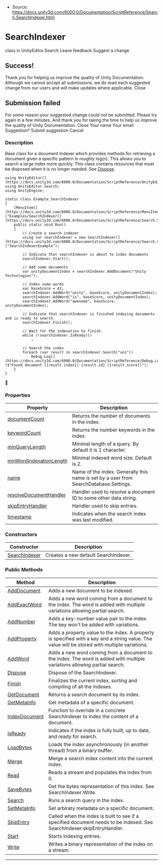 * Source: https://docs.unity3d.com/6000.0/Documentation/ScriptReference/Search.SearchIndexer.html

# SearchIndexer
class in UnityEditor.Search
Leave feedback
Suggest a change
## Success!
Thank you for helping us improve the quality of Unity Documentation. Although we cannot accept all submissions, we do read each suggested change from our users and will make updates where applicable.
Close
## Submission failed
For some reason your suggested change could not be submitted. Please <a>try again</a> in a few minutes. And thank you for taking the time to help us improve the quality of Unity Documentation.
Close
Your name Your email Suggestion* Submit suggestion
Cancel
### Description
Base class for a document Indexer which provides methods for retrieving a document given a specific pattern in roughly log(n). This allows you to search a large index more quickly.
This class contains resources that must be disposed when it is no longer needed. See [Dispose](https://docs.unity3d.com/6000.0/Documentation/ScriptReference/Search.SearchIndexer.Dispose.html).
```
using UnityEditor[](https://docs.unity3d.com/6000.0/Documentation/ScriptReference/UnityEditor.html);
using UnityEditor.Search;
using UnityEngine;

static class Example_SearchIndexer
{
    [MenuItem[](https://docs.unity3d.com/6000.0/Documentation/ScriptReference/MenuItem.html)("Examples/SearchIndexer[](https://docs.unity3d.com/6000.0/Documentation/ScriptReference/Search.SearchIndexer.html)/Class")]
    public static void Run()
    {
        // Create a search indexer
        using var searchIndexer = new SearchIndexer[](https://docs.unity3d.com/6000.0/Documentation/ScriptReference/Search.SearchIndexer.html)("SearchIndexerExample");

        // Indicate that searchIndexer is about to index documents
        searchIndexer.Start();

        // Add some documents
        var unityDocumentIndex = searchIndexer.AddDocument("Unity Technologies");

        // Index some words
        var baseScore = 42;
        searchIndexer.AddWord("unity", baseScore, unityDocumentIndex);
        searchIndexer.AddWord("is", baseScore, unityDocumentIndex);
        searchIndexer.AddWord("awesome", baseScore, unityDocumentIndex);

        // Indicate that searchIndexer is finished indexing documents and is ready to search.
        searchIndexer.Finish();

        // Wait for the indexation to finish.
        while (!searchIndexer.IsReady())
            ;

        // Search the index
        foreach (var result in searchIndexer.Search("uni"))
            Debug.Log[](https://docs.unity3d.com/6000.0/Documentation/ScriptReference/Debug.Log.html)($"Found document [{result.index}] {result.id} ({result.score})");
    }
}

```

### Properties
Property | Description  
---|---  
[documentCount](https://docs.unity3d.com/6000.0/Documentation/ScriptReference/Search.SearchIndexer-documentCount.html) | Returns the number of documents in the index.  
[keywordCount](https://docs.unity3d.com/6000.0/Documentation/ScriptReference/Search.SearchIndexer-keywordCount.html) | Returns the number keywords in the index.  
[minQueryLength](https://docs.unity3d.com/6000.0/Documentation/ScriptReference/Search.SearchIndexer-minQueryLength.html) | Minimal length of a query. By default it is 1 character.  
[minWordIndexationLength](https://docs.unity3d.com/6000.0/Documentation/ScriptReference/Search.SearchIndexer-minWordIndexationLength.html) | Minimal indexed word size. Default is 2.  
[name](https://docs.unity3d.com/6000.0/Documentation/ScriptReference/Search.SearchIndexer-name.html) | Name of the index. Generally this name is set by a user from SearchDatabase.Settings.  
[resolveDocumentHandler](https://docs.unity3d.com/6000.0/Documentation/ScriptReference/Search.SearchIndexer-resolveDocumentHandler.html) | Handler used to resolve a document ID to some other data string.  
[skipEntryHandler](https://docs.unity3d.com/6000.0/Documentation/ScriptReference/Search.SearchIndexer-skipEntryHandler.html) | Handler used to skip entries.  
[timestamp](https://docs.unity3d.com/6000.0/Documentation/ScriptReference/Search.SearchIndexer-timestamp.html) | Indicates when the search index was last modified.  
### Constructors
Constructor | Description  
---|---  
[SearchIndexer](https://docs.unity3d.com/6000.0/Documentation/ScriptReference/Search.SearchIndexer-ctor.html) | Creates a new default SearchIndexer.  
### Public Methods
Method | Description  
---|---  
[AddDocument](https://docs.unity3d.com/6000.0/Documentation/ScriptReference/Search.SearchIndexer.AddDocument.html) | Adds a new document to be indexed.  
[AddExactWord](https://docs.unity3d.com/6000.0/Documentation/ScriptReference/Search.SearchIndexer.AddExactWord.html) | Adds a new word coming from a document to the index. The word is added with multiple variations allowing partial search.  
[AddNumber](https://docs.unity3d.com/6000.0/Documentation/ScriptReference/Search.SearchIndexer.AddNumber.html) | Adds a key-number value pair to the index. The key won't be added with variations.  
[AddProperty](https://docs.unity3d.com/6000.0/Documentation/ScriptReference/Search.SearchIndexer.AddProperty.html) | Adds a property value to the index. A property is specified with a key and a string value. The value will be stored with multiple variations.  
[AddWord](https://docs.unity3d.com/6000.0/Documentation/ScriptReference/Search.SearchIndexer.AddWord.html) | Adds a new word coming from a document to the index. The word is added with multiple variations allowing partial search.  
[Dispose](https://docs.unity3d.com/6000.0/Documentation/ScriptReference/Search.SearchIndexer.Dispose.html) | Dispose of the SearchIndexer.  
[Finish](https://docs.unity3d.com/6000.0/Documentation/ScriptReference/Search.SearchIndexer.Finish.html) | Finalizes the current index, sorting and compiling of all the indexes.  
[GetDocument](https://docs.unity3d.com/6000.0/Documentation/ScriptReference/Search.SearchIndexer.GetDocument.html) | Returns a search document by its index.  
[GetMetaInfo](https://docs.unity3d.com/6000.0/Documentation/ScriptReference/Search.SearchIndexer.GetMetaInfo.html) | Get metadata of a specific document.  
[IndexDocument](https://docs.unity3d.com/6000.0/Documentation/ScriptReference/Search.SearchIndexer.IndexDocument.html) | Function to override in a concrete SearchIndexer to index the content of a document.  
[IsReady](https://docs.unity3d.com/6000.0/Documentation/ScriptReference/Search.SearchIndexer.IsReady.html) | Indicates if the index is fully built, up to date, and ready for search.  
[LoadBytes](https://docs.unity3d.com/6000.0/Documentation/ScriptReference/Search.SearchIndexer.LoadBytes.html) | Loads the index asynchronously (in another thread) from a binary buffer.  
[Merge](https://docs.unity3d.com/6000.0/Documentation/ScriptReference/Search.SearchIndexer.Merge.html) | Merge a search index content into the current index.  
[Read](https://docs.unity3d.com/6000.0/Documentation/ScriptReference/Search.SearchIndexer.Read.html) | Reads a stream and populates the index from it.  
[SaveBytes](https://docs.unity3d.com/6000.0/Documentation/ScriptReference/Search.SearchIndexer.SaveBytes.html) | Get the bytes representation of this index. See SearchIndexer.Write.  
[Search](https://docs.unity3d.com/6000.0/Documentation/ScriptReference/Search.SearchIndexer.Search.html) | Runs a search query in the index.  
[SetMetaInfo](https://docs.unity3d.com/6000.0/Documentation/ScriptReference/Search.SearchIndexer.SetMetaInfo.html) | Set arbiraty metadata on a specific document.  
[SkipEntry](https://docs.unity3d.com/6000.0/Documentation/ScriptReference/Search.SearchIndexer.SkipEntry.html) | Called when the index is built to see if a specified document needs to be indexed. See SearchIndexer.skipEntryHandler.  
[Start](https://docs.unity3d.com/6000.0/Documentation/ScriptReference/Search.SearchIndexer.Start.html) | Starts indexing entries.  
[Write](https://docs.unity3d.com/6000.0/Documentation/ScriptReference/Search.SearchIndexer.Write.html) | Writes a binary representation of the index on a stream.  
* * *
